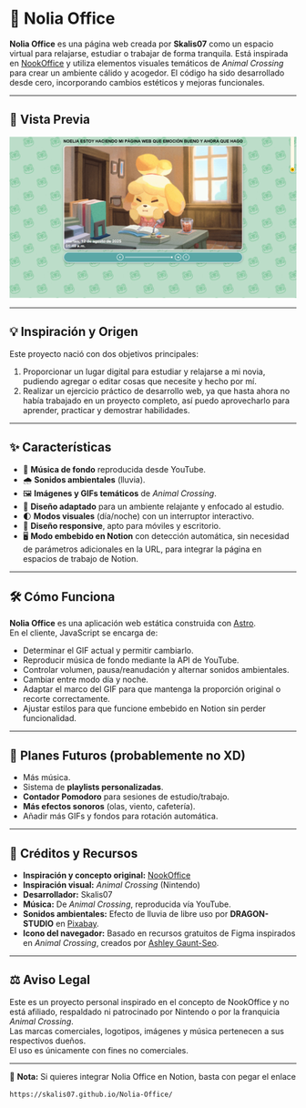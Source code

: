 # 🌿 Nolia Office

**Nolia Office** es una página web creada por **Skalis07** como un espacio virtual para relajarse, estudiar o trabajar de forma tranquila.
Está inspirada en [NookOffice](https://github.com/VijiatJack/nookoffice) y utiliza elementos visuales temáticos de *Animal Crossing* para crear un ambiente cálido y acogedor.
El código ha sido desarrollado desde cero, incorporando cambios estéticos y mejoras funcionales.

---

## 📸 Vista Previa

![Vista previa del sitio](/public/preview.png)

---

## 💡 Inspiración y Origen

Este proyecto nació con dos objetivos principales:  

1. Proporcionar un lugar digital para estudiar y relajarse a mi novia, pudiendo agregar o editar cosas que necesite y hecho por mí.  
2. Realizar un ejercicio práctico de desarrollo web, ya que hasta ahora no había trabajado en un proyecto completo, así puedo aprovecharlo para aprender, practicar y demostrar habilidades.

---

## ✨ Características

- 🎵 **Música de fondo** reproducida desde YouTube.
- 🌧️ **Sonidos ambientales** (lluvia).
- 🖼️ **Imágenes y GIFs temáticos** de *Animal Crossing*.
- 🎨 **Diseño adaptado** para un ambiente relajante y enfocado al estudio.
- 🌓 **Modos visuales** (día/noche) con un interruptor interactivo.
- 📱 **Diseño responsive**, apto para móviles y escritorio.
- 🖥️ **Modo embebido en Notion** con detección automática, sin necesidad de parámetros adicionales en la URL, para integrar la página en espacios de trabajo de Notion.

---

## 🛠️ Cómo Funciona

**Nolia Office** es una aplicación web estática construida con [Astro](https://astro.build/).  
En el cliente, JavaScript se encarga de:

- Determinar el GIF actual y permitir cambiarlo.
- Reproducir música de fondo mediante la API de YouTube.
- Controlar volumen, pausa/reanudación y alternar sonidos ambientales.
- Cambiar entre modo día y noche.
- Adaptar el marco del GIF para que mantenga la proporción original o recorte correctamente.
- Ajustar estilos para que funcione embebido en Notion sin perder funcionalidad.

---

## 🔮 Planes Futuros (probablemente no XD)

- Más música.
- Sistema de **playlists personalizadas**.
- **Contador Pomodoro** para sesiones de estudio/trabajo.
- **Más efectos sonoros** (olas, viento, cafetería).
- Añadir más GIFs y fondos para rotación automática.

---

## 🎨 Créditos y Recursos

- **Inspiración y concepto original:** [NookOffice](https://vijiatjack.github.io/nookoffice/)  
- **Inspiración visual:** *Animal Crossing* (Nintendo)  
- **Desarrollador:** Skalis07  
- **Música:** De *Animal Crossing*, reproducida vía YouTube.  
- **Sonidos ambientales:** Efecto de lluvia de libre uso por **DRAGON-STUDIO** en [Pixabay](https://pixabay.com/sound-effects/copyright-free-rain-sounds-331497/).  
- **Icono del navegador:** Basado en recursos gratuitos de Figma inspirados en *Animal Crossing*, creados por [Ashley Gaunt-Seo](https://www.figma.com/community/file/882693668626621042/animal-crossing-icons).  

---

## ⚖️ Aviso Legal

Este es un proyecto personal inspirado en el concepto de NookOffice y no está afiliado, respaldado ni patrocinado por Nintendo o por la franquicia *Animal Crossing*.  
Las marcas comerciales, logotipos, imágenes y música pertenecen a sus respectivos dueños.  
El uso es únicamente con fines no comerciales.

---

📌 **Nota:** Si quieres integrar Nolia Office en Notion, basta con pegar el enlace

```
https://skalis07.github.io/Nolia-Office/
```